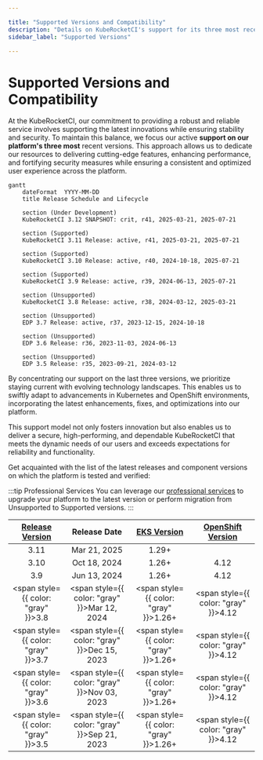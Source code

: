 ```yaml
---

title: "Supported Versions and Compatibility"
description: "Details on KubeRocketCI's support for its three most recent versions, including a release schedule, lifecycle, and compatibility with EKS and OpenShift versions."
sidebar_label: "Supported Versions"

---
```

<!-- markdownlint-disable MD025 -->

# Supported Versions and Compatibility

<head>
  <link rel="canonical" href="https://docs.kuberocketci.io/docs/supported-versions" />
</head>

At the KubeRocketCI, our commitment to providing a robust and reliable service involves supporting the latest innovations while ensuring stability and security. To maintain this balance, we focus our active **support on our platform's three most** recent versions.
This approach allows us to dedicate our resources to delivering cutting-edge features, enhancing performance, and fortifying security measures while ensuring a consistent and optimized user experience across the platform.

```mermaid
gantt
    dateFormat  YYYY-MM-DD
    title Release Schedule and Lifecycle

    section (Under Development)
    KubeRocketCI 3.12 SNAPSHOT: crit, r41, 2025-03-21, 2025-07-21

    section (Supported)
    KubeRocketCI 3.11 Release: active, r41, 2025-03-21, 2025-07-21

    section (Supported)
    KubeRocketCI 3.10 Release: active, r40, 2024-10-18, 2025-07-21

    section (Supported)
    KubeRocketCI 3.9 Release: active, r39, 2024-06-13, 2025-07-21

    section (Unsupported)
    KubeRocketCI 3.8 Release: active, r38, 2024-03-12, 2025-03-21

    section (Unsupported)
    EDP 3.7 Release: active, r37, 2023-12-15, 2024-10-18

    section (Unsupported)
    EDP 3.6 Release: r36, 2023-11-03, 2024-06-13

    section (Unsupported)
    EDP 3.5 Release: r35, 2023-09-21, 2024-03-12
```

By concentrating our support on the last three versions, we prioritize staying current with evolving technology landscapes. This enables us to swiftly adapt to advancements in Kubernetes and OpenShift environments, incorporating the latest enhancements, fixes, and optimizations into our platform.

This support model not only fosters innovation but also enables us to deliver a secure, high-performing, and dependable KubeRocketCI that meets the dynamic needs of our users and exceeds expectations for reliability and functionality.

Get acquainted with the list of the latest releases and component versions on which the platform is tested and verified:

:::tip Professional Services
  You can leverage our [professional services](/pricing) to upgrade your platform to the latest version or perform migration from Unsupported to Supported versions.
:::

|[Release Version](https://github.com/epam/edp-install/blob/master/RELEASES.md)|Release Date|[EKS Version](https://aws.amazon.com/eks/)|[OpenShift Version](https://github.com/okd-project/okd/releases)|
|:-:|:-:|:-:|:-:|
|3.11 |Mar 21, 2025|1.29+||
|3.10 |Oct 18, 2024|1.26+|4.12|
|3.9 |Jun 13, 2024|1.26+|4.12|
|<span style={{ color: "gray" }}>3.8 </span> |<span style={{ color: "gray" }}>Mar 12, 2024</span>|<span style={{ color: "gray" }}>1.26+</span>|<span style={{ color: "gray" }}>4.12</span>|
|<span style={{ color: "gray" }}>3.7 </span> |<span style={{ color: "gray" }}>Dec 15, 2023</span>|<span style={{ color: "gray" }}>1.26+</span>|<span style={{ color: "gray" }}>4.12</span>|
|<span style={{ color: "gray" }}>3.6 </span> |<span style={{ color: "gray" }}>Nov 03, 2023</span>|<span style={{ color: "gray" }}>1.26+</span>|<span style={{ color: "gray" }}>4.12</span>|
|<span style={{ color: "gray" }}>3.5 </span> |<span style={{ color: "gray" }}>Sep 21, 2023</span>|<span style={{ color: "gray" }}>1.26+</span>|<span style={{ color: "gray" }}>4.12</span>|
